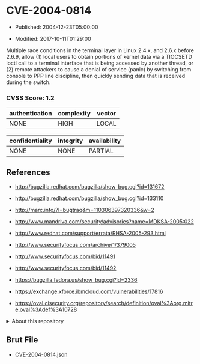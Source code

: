 # CVE-2004-0814

- Published: 2004-12-23T05:00:00

- Modified: 2017-10-11T01:29:00

Multiple race conditions in the terminal layer in Linux 2.4.x, and 2.6.x before 2.6.9, allow (1) local users to obtain portions of kernel data via a TIOCSETD ioctl call to a terminal interface that is being accessed by another thread, or (2) remote attackers to cause a denial of service (panic) by switching from console to PPP line discipline, then quickly sending data that is received during the switch.

### CVSS Score: **1.2**

| authentication | complexity | vector |
| --- | --- | --- |
| NONE | HIGH | LOCAL |

| confidentiality | integrity | availability |
| --- | --- | --- |
| NONE | NONE | PARTIAL |

## References

* http://bugzilla.redhat.com/bugzilla/show_bug.cgi?id=131672

* http://bugzilla.redhat.com/bugzilla/show_bug.cgi?id=133110

* http://marc.info/?l=bugtraq&m=110306397320336&w=2

* http://www.mandriva.com/security/advisories?name=MDKSA-2005:022

* http://www.redhat.com/support/errata/RHSA-2005-293.html

* http://www.securityfocus.com/archive/1/379005

* http://www.securityfocus.com/bid/11491

* http://www.securityfocus.com/bid/11492

* https://bugzilla.fedora.us/show_bug.cgi?id=2336

* https://exchange.xforce.ibmcloud.com/vulnerabilities/17816

* https://oval.cisecurity.org/repository/search/definition/oval%3Aorg.mitre.oval%3Adef%3A10728

<details>
<summary>About this repository</summary> 

  This repository is part of the project [Live Hack CVE](https://github.com/Live-Hack-CVE). Main website can be found [www.live-hack.org](https://www.live-hack.org) 
  
  Made by [Sn0wAlice](https://github.com/Sn0wAlice) for the people that care about security and need to have a feed of the latest CVEs. Hope you enjoy it, don't forget to star the repo and follow me on [Twitter](https://twitter.com/Sn0wAlice) and [Github](https://github.com/Sn0wAlice). And that is my [personnal website](https://www.alice-snow.me/)

  - [Home Page](https://github.com/Live-Hack-CVE)
  - [Framework](https://github.com/Live-Hack-CVE/cve-framework)
  - [CVE database](https://github.com/Live-Hack-CVE/full_database)
  - [Changelog](https://github.com/Live-Hack-CVE/Changelog)
</details>

## Brut File

* [CVE-2004-0814.json](https://raw.githubusercontent.com/Live-Hack-CVE/full_database/main/cves/2004/CVE-2004-0814.json)


